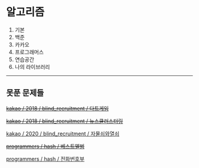 # 알고리즘
1. 기본 
2. 백준
2. 카카오
3. 프로그래머스
4. 연습공간
5. 나의 라이브러리

---
## 못푼 문제들

~~[kakao / 2018 / blind_recruitment / 다트게임](https://programmers.co.kr/learn/courses/30/lessons/17682)~~

~~[kakao / 2018 / blind_recruitment / 뉴스클러스터링](https://programmers.co.kr/learn/courses/30/lessons/17677)~~

[kakao / 2020 / blind_recruitment / 자물쇠와열쇠](https://programmers.co.kr/learn/courses/30/lessons/60059)

~~[programmers / hash / 베스트앨범](https://programmers.co.kr/learn/courses/30/lessons/42579)~~

[programmers / hash / 전화번호부](https://programmers.co.kr/learn/courses/30/lessons/42577)